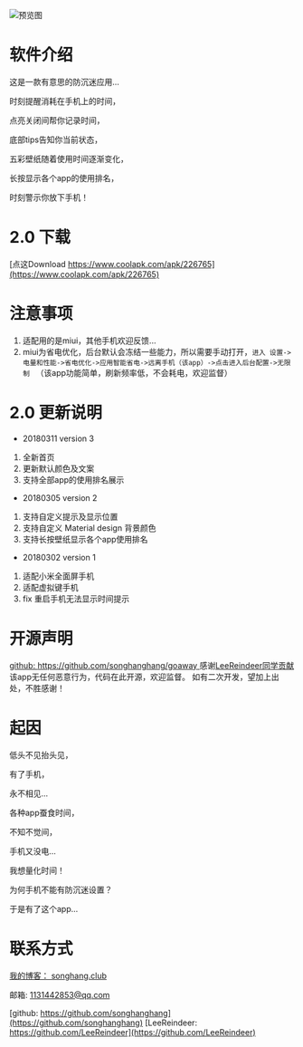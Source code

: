 ![预览图](https://wx4.sinaimg.cn/mw690/006292TQgy1fp2xd16zz6j30pm0iedn4.jpg)

# 软件介绍

  这是一款有意思的防沉迷应用...

  时刻提醒消耗在手机上的时间，

  点亮关闭间帮你记录时间，

  底部tips告知你当前状态，

  五彩壁纸随着使用时间逐渐变化，

  长按显示各个app的使用排名，

  时刻警示你放下手机！

# 2.0 下载 

 [点这Download https://www.coolapk.com/apk/226765](https://www.coolapk.com/apk/226765)

# 注意事项
 
1. 适配用的是miui，其他手机欢迎反馈...
2. miui为省电优化，后台默认会冻结一些能力，所以需要手动打开，`进入 设置->电量和性能->省电优化->应用智能省电->远离手机（该app）->点击进入后台配置->无限制 ` （该app功能简单，刷新频率低，不会耗电，欢迎监督）

# 2.0 更新说明

  * 20180311 version 3

 1. 全新首页
 2. 更新默认颜色及文案
 3. 支持全部app的使用排名展示

  * 20180305 version 2

 1. 支持自定义提示及显示位置
 2. 支持自定义 Material design 背景颜色
 3. 支持长按壁纸显示各个app使用排名
 
 * 20180302 version 1

 1. 适配小米全面屏手机
 2. 适配虚拟键手机
 3. fix 重启手机无法显示时间提示

# 开源声明
[github: https://github.com/songhanghang/goaway ](https://github.com/songhanghang/goaway)
感谢[LeeReindeer同学贡献](https://github.com/LeeReindeer)
该app无任何恶意行为，代码在此开源，欢迎监督。
如有二次开发，望加上出处，不胜感谢！

# 起因
 低头不见抬头见，
 
 有了手机，
 
 永不相见...
 

 各种app蚕食时间，
 
 不知不觉间，
 
 手机又没电...
 
 
 我想量化时间！
 
 为何手机不能有防沉迷设置？
 
 于是有了这个app...
 
# 联系方式
 
[我的博客： songhang.club](http://songhang.club)

 邮箱: 1131442853@qq.com

[github: https://github.com/songhanghang](https://github.com/songhanghang)
[LeeReindeer: https://github.com/LeeReindeer](https://github.com/LeeReindeer)
